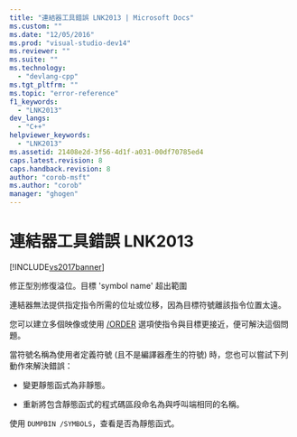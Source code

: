 ```yaml
---
title: "連結器工具錯誤 LNK2013 | Microsoft Docs"
ms.custom: ""
ms.date: "12/05/2016"
ms.prod: "visual-studio-dev14"
ms.reviewer: ""
ms.suite: ""
ms.technology: 
  - "devlang-cpp"
ms.tgt_pltfrm: ""
ms.topic: "error-reference"
f1_keywords: 
  - "LNK2013"
dev_langs: 
  - "C++"
helpviewer_keywords: 
  - "LNK2013"
ms.assetid: 21408e2d-3f56-4d1f-a031-00df70785ed4
caps.latest.revision: 8
caps.handback.revision: 8
author: "corob-msft"
ms.author: "corob"
manager: "ghogen"
---
```

# 連結器工具錯誤 LNK2013
[!INCLUDE[vs2017banner](../../assembler/inline/includes/vs2017banner.md)]

修正型別修復溢位。目標 'symbol name' 超出範圍  
  
 連結器無法提供指定指令所需的位址或位移，因為目標符號離該指令位置太遠。  
  
 您可以建立多個映像或使用 [\/ORDER](../../build/reference/order-put-functions-in-order.md) 選項使指令與目標更接近，便可解決這個問題。  
  
 當符號名稱為使用者定義符號 \(且不是編譯器產生的符號\) 時，您也可以嘗試下列動作來解決錯誤：  
  
-   變更靜態函式為非靜態。  
  
-   重新將包含靜態函式的程式碼區段命名為與呼叫端相同的名稱。  
  
 使用 `DUMPBIN /SYMBOLS`，查看是否為靜態函式。